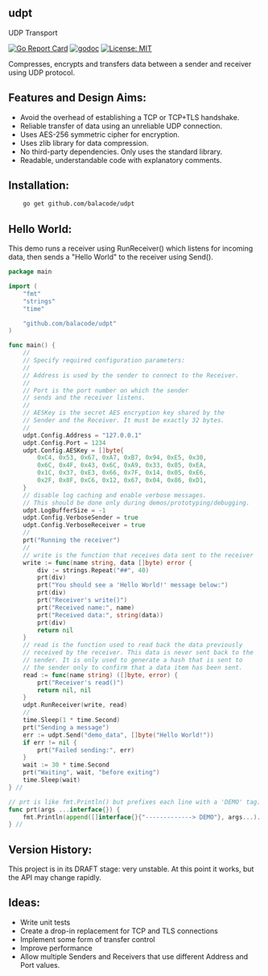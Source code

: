 ## udpt
UDP Transport

[![Go Report Card](https://goreportcard.com/badge/github.com/balacode/udpt)](https://goreportcard.com/report/github.com/balacode/udpt)
[![godoc](https://godoc.org/github.com/balacode/udpt?status.svg)](https://godoc.org/github.com/balacode/udpt)
[![License: MIT](https://img.shields.io/badge/License-MIT-blue.svg)](https://opensource.org/licenses/MIT)

Compresses, encrypts and transfers data between a sender and receiver using UDP protocol.

## Features and Design Aims:
- Avoid the overhead of establishing a TCP or TCP+TLS handshake.
- Reliable transfer of data using an unreliable UDP connection.
- Uses AES-256 symmetric cipher for encryption.
- Uses zlib library for data compression.
- No third-party dependencies. Only uses the standard library.
- Readable, understandable code with explanatory comments.

## Installation:

```bash
    go get github.com/balacode/udpt
```

## Hello World:

This demo runs a receiver using RunReceiver() which listens for incoming data,
then sends a "Hello World" to the receiver using Send().

```go
package main

import (
    "fmt"
    "strings"
    "time"

    "github.com/balacode/udpt"
)

func main() {
    //
    // Specify required configuration parameters:
    //
    // Address is used by the sender to connect to the Receiver.
    //
    // Port is the port number on which the sender
    // sends and the receiver listens.
    //
    // AESKey is the secret AES encryption key shared by the
    // Sender and the Receiver. It must be exactly 32 bytes.
    //
    udpt.Config.Address = "127.0.0.1"
    udpt.Config.Port = 1234
    udpt.Config.AESKey = []byte{
        0xC4, 0x53, 0x67, 0xA7, 0xB7, 0x94, 0xE5, 0x30,
        0x6C, 0x4F, 0x43, 0x6C, 0xA9, 0x33, 0x85, 0xEA,
        0x1C, 0x37, 0xE3, 0x66, 0x7F, 0x14, 0x05, 0xE6,
        0x2F, 0x8F, 0xC6, 0x12, 0x67, 0x04, 0x86, 0xD1,
    }
    // disable log caching and enable verbose messages.
    // This should be done only during demos/prototyping/debugging.
    udpt.LogBufferSize = -1
    udpt.Config.VerboseSender = true
    udpt.Config.VerboseReceiver = true
    //
    prt("Running the receiver")
    //
    // write is the function that receives data sent to the receiver
    write := func(name string, data []byte) error {
        div := strings.Repeat("##", 40)
        prt(div)
        prt("You should see a 'Hello World!' message below:")
        prt(div)
        prt("Receiver's write()")
        prt("Received name:", name)
        prt("Received data:", string(data))
        prt(div)
        return nil
    }
    // read is the function used to read back the data previously
    // received by the receiver. This data is never sent back to the
    // sender. It is only used to generate a hash that is sent to
    // the sender only to confirm that a data item has been sent.
    read := func(name string) ([]byte, error) {
        prt("Receiver's read()")
        return nil, nil
    }
    udpt.RunReceiver(write, read)
    //
    time.Sleep(1 * time.Second)
    prt("Sending a message")
    err := udpt.Send("demo_data", []byte("Hello World!"))
    if err != nil {
        prt("Failed sending:", err)
    }
    wait := 30 * time.Second
    prt("Waiting", wait, "before exiting")
    time.Sleep(wait)
} //                                                                        main

// prt is like fmt.Println() but prefixes each line with a 'DEMO' tag.
func prt(args ...interface{}) {
    fmt.Println(append([]interface{}{"-------------> DEMO"}, args...)...)
} //                                                                         prt
```

## Version History:
This project is in its DRAFT stage: very unstable. At this point it works, but the API may change rapidly.

## Ideas:
- Write unit tests
- Create a drop-in replacement for TCP and TLS connections
- Implement some form of transfer control
- Improve performance
- Allow multiple Senders and Receivers that use different Address and Port values.
